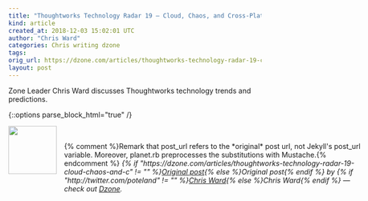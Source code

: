 ```yaml
---
title: "Thoughtworks Technology Radar 19 — Cloud, Chaos, and Cross-Platform"
kind: article
created_at: 2018-12-03 15:02:01 UTC
author: "Chris Ward"
categories: Chris writing dzone
tags: 
orig_url: https://dzone.com/articles/thoughtworks-technology-radar-19-cloud-chaos-and-c
layout: post
---
```

Zone Leader Chris Ward discusses Thoughtworks technology trends and predictions.


{::options parse_block_html="true" /}
<div class="author">
   <img src="https://www.rss-specifications.com/rss-spec-rss.gif" style="width: 96px; height: 96;">
   <span style="position: absolute; padding: 32px 15px;">{% comment %}Remark that post_url refers to the *original* post url, not Jekyll's post_url variable. Moreover, planet.rb preprocesses the substitutions with Mustache.{% endcomment %}
      <i>{% if "https://dzone.com/articles/thoughtworks-technology-radar-19-cloud-chaos-and-c" != "" %}<a href="https://dzone.com/articles/thoughtworks-technology-radar-19-cloud-chaos-and-c">Original post</a>{% else %}Original post{% endif %} by {% if "http://twitter.com/poteland" != "" %}<a href="http://twitter.com/poteland">Chris Ward</a>{% else %}Chris Ward{% endif %} &mdash; check out <a href="https://dzone.com">Dzone</a>.</i>
  </span>
</div>
